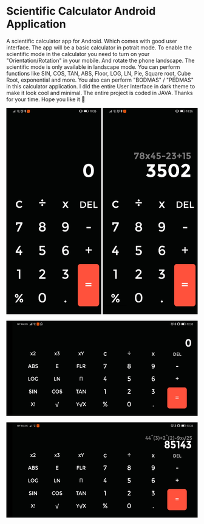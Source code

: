 # Scientific Calculator Android Application
A scientific calculator app for Android. Which comes with good user interface. The app will be a basic calculator in potrait mode. To enable
the scientific mode in the calculator you need to turn on your "Orientation/Rotation" in your mobile. And rotate the phone landscape. The
scientific mode is only available in landscape mode. You can perform functions like SIN, COS, TAN, ABS, Floor, LOG, LN, Pie, Square root, Cube Root,
exponential and more. You also can perform "BODMAS" / "PEDMAS" in this calculator application. I did the entire User Interface in dark theme
to make it look cool and minimal. The entire project is coded in JAVA. Thanks for your time. Hope you like it 🙂

<p align="center">
<img src="/screenshot/img1.jpg" width="250px"/> <img src="/screenshot/img2.jpg" width="250px"/>
<p/>

<p align="center">
  <img src="/screenshot/img4.jpg" height="250px"/>
<p/>
<p align="center">
  <img src="/screenshot/img3.jpg" height="250px"/>
<p/>
